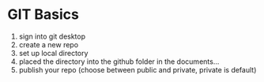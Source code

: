 # GIT Basics
1. sign into git desktop
2. create a new repo
3. set up local directory
4. placed the directory into the github folder in the documents...
5. publish your repo (choose between public and private, private is default)